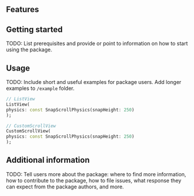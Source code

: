 ## Features


## Getting started

TODO: List prerequisites and provide or point to information on how to
start using the package.

## Usage

TODO: Include short and useful examples for package users. Add longer examples
to `/example` folder.

```dart
// ListView
ListView(
physics: const SnapScrollPhysics(snapHeight: 250)
);

// CustomScrollView
CustomScrollView(
physics: const SnapScrollPhysics(snapHeight: 250)
);

```

## Additional information

TODO: Tell users more about the package: where to find more information, how to
contribute to the package, how to file issues, what response they can expect
from the package authors, and more.
